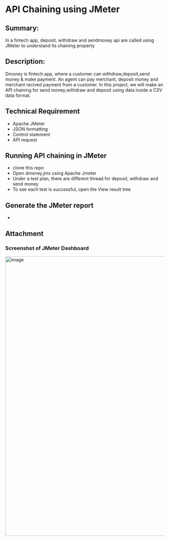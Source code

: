 # API Chaining using JMeter 
## Summary:
In a fintech app, deposit, withdraw and sendmoney api are called using JMeter to understand its chaining property

## Description:
Dmoney is fintech app, where a customer can withdraw,deposit,send money & make payment. An agent can pay merchant, deposit money and merchant recived payment from a customer. In this project, we will make an API chaining for send money,withdraw and deposit using data inside a CSV data format.


## Technical Requirement
+ Apache JMeter
+ JSON formatting
+ Control statement
+ API request

## Running API chaining in JMeter
+ clone this repo
+ Open dmoney.jmx using Apache Jmeter
+ Under a test plan, there are different thread for deposit, withdraw and send money
+ To see each test is successful, open the View result tree

## Generate the JMeter report
+

## Attachment
### Screenshot of JMeter Dashboard
<img width="1913" height="881" alt="image" src="https://github.com/user-attachments/assets/b83a3a27-6a21-4494-9463-6f540690ed0a" />
